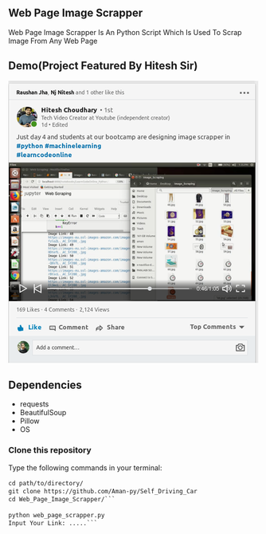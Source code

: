 ## Web Page Image Scrapper

Web Page Image Scrapper Is An Python Script Which Is Used To Scrap Image From Any Web Page

## Demo(Project Featured By Hitesh Sir)
[![](image_scraper.png)](https://youtu.be/asVXjKTD2I4)

## Dependencies

+ requests
+ BeautifulSoup
+ Pillow
+ OS

### Clone this repository

Type the following commands in your terminal:
```
cd path/to/directory/
git clone https://github.com/Aman-py/Self_Driving_Car
cd Web_Page_Image_Scrapper/```

python web_page_scrapper.py
Input Your Link: .....```
